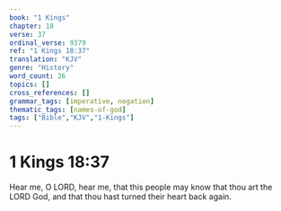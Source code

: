 ```yaml
---
book: "1 Kings"
chapter: 18
verse: 37
ordinal_verse: 9379
ref: "1 Kings 18:37"
translation: "KJV"
genre: "History"
word_count: 26
topics: []
cross_references: []
grammar_tags: [imperative, negation]
thematic_tags: [names-of-god]
tags: ["Bible","KJV","1-Kings"]
---
```


# 1 Kings 18:37

Hear me, O LORD, hear me, that this people may know that thou art the LORD God, and that thou hast turned their heart back again.
